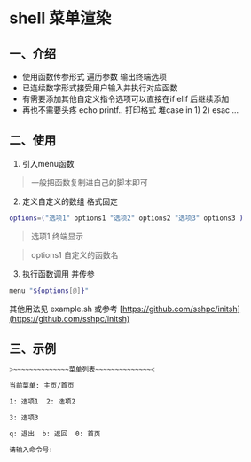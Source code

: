 # shell 菜单渲染
## 一、介绍


* 使用函数传参形式 遍历参数 输出终端选项
* 已连续数字形式接受用户输入并执行对应函数
* 有需要添加其他自定义指令选项可以直接在if elif 后继续添加
* 再也不需要头疼 echo printf.. 打印格式 堆case in 1) 2) esac ...

## 二、使用

1. 引入menu函数
> 一般把函数复制进自己的脚本即可
2. 定义自定义的数组 格式固定
```sh
options=("选项1" options1 "选项2" options2 "选项3" options3 )
```
>选项1 终端显示

>options1  自定义的函数名

3. 执行函数调用 并传参
```sh
menu "${options[@]}"
```

其他用法见 example.sh
或参考 [https://github.com/sshpc/initsh](https://github.com/sshpc/initsh)


## 三、示例

```sh
>~~~~~~~~~~~~~~菜单列表~~~~~~~~~~~~~~<

当前菜单: 主页/首页

1: 选项1  2: 选项2

3: 选项3  

q: 退出  b: 返回  0: 首页

请输入命令号:
```
